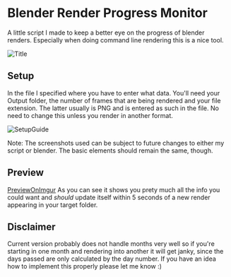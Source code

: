 # Blender Render Progress Monitor
A little script I made to keep a better eye on the progress of blender renders. Especially when doing command line rendering this is a nice tool.

![Title](https://i.imgur.com/Uzxxo9R.jpg)

## Setup
In the file I specified where you have to enter what data. You'll need your Output folder, the number of frames that are being rendered and your file extension. The latter usually is PNG and is entered as such in the file. No need to change this unless you render in another format.

![SetupGuide](https://i.imgur.com/8yzSnWc.png)

Note: The screenshots used can be subject to future changes to either my script or blender. The basic elements should remain the same, though.

## Preview
[PreviewOnImgur](https://imgur.com/8oiKa7D)
As you can see it shows you prety much all the info you could want and *should* update itself within 5 seconds of a new render appearing in your target folder.

## Disclaimer
Current version probably does not handle months very well so if you're starting in one month and rendering into another it will get janky, since the days passed are only calculated by the day number.
If you have an idea how to implement this properly please let me know :)
